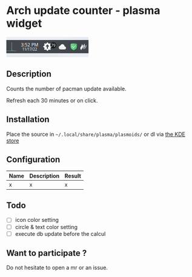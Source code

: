 # Arch update counter - plasma widget

![screenshot of the plugin](git-assets/img/screenshot.png)

## Description

Counts the number of pacman update available.

Refresh each 30 minutes or on click.

## Installation

Place the source in `~/.local/share/plasma/plasmoids/` or dl via [the KDE store](https://store.kde.org/browse?cat=418&ord=latest)

## Configuration

| Name | Description | Result |
|--|--|--|
| x | x | x |

## Todo

- [ ] icon color setting
- [ ] circle & text color setting
- [ ] execute db update before the calcul

## Want to participate ?

Do not hesitate to open a mr or an issue.

